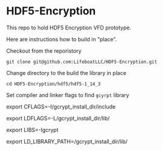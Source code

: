 # HDF5-Encryption
This repo to hold HDF5 Encryption VFD prototype.

Here are instructions how to build in "place".

Checkout from the reporistory

`git clone git@github.com:LifeboatLLC/HDF5-Encryption.git`

Change directory to the build the library in place

`cd HDF5-Encryption/hdf5/hdf5-1_14_3`

Set compiler and linker flags to find `gcyrpt` library

export CFLAGS=-I/gcrypt_install_dir/include

export LDFLAGS=-L/gcrypt_install_dir/lib/

export LIBS=-lgcrypt

export LD_LIBRARY_PATH=/gcrypt_install_dir/lib/


